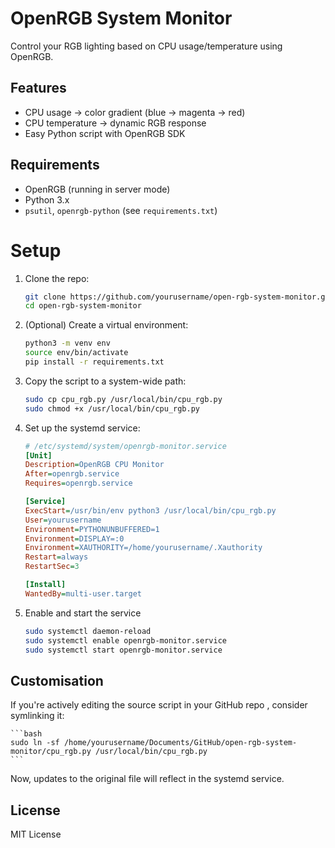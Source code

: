 # OpenRGB System Monitor

Control your RGB lighting based on CPU usage/temperature using OpenRGB.

## Features
- CPU usage → color gradient (blue → magenta → red)
- CPU temperature → dynamic RGB response
- Easy Python script with OpenRGB SDK

## Requirements
- OpenRGB (running in server mode)
- Python 3.x
- `psutil`, `openrgb-python` (see `requirements.txt`)

# Setup

1. Clone the repo:

   ```bash
   git clone https://github.com/yourusername/open-rgb-system-monitor.git
   cd open-rgb-system-monitor
   ```

2. (Optional) Create a virtual environment:

    ```bash
    python3 -m venv env
    source env/bin/activate
    pip install -r requirements.txt
    ```

3. Copy the script to a system-wide path:

    ```bash
    sudo cp cpu_rgb.py /usr/local/bin/cpu_rgb.py
    sudo chmod +x /usr/local/bin/cpu_rgb.py
    ```

4. Set up the systemd service:

    ```ini
    # /etc/systemd/system/openrgb-monitor.service
    [Unit]
    Description=OpenRGB CPU Monitor
    After=openrgb.service
    Requires=openrgb.service

    [Service]
    ExecStart=/usr/bin/env python3 /usr/local/bin/cpu_rgb.py
    User=yourusername
    Environment=PYTHONUNBUFFERED=1
    Environment=DISPLAY=:0
    Environment=XAUTHORITY=/home/yourusername/.Xauthority
    Restart=always
    RestartSec=3

    [Install]
    WantedBy=multi-user.target
    ```

5. Enable and start the service

    ```bash
    sudo systemctl daemon-reload
    sudo systemctl enable openrgb-monitor.service
    sudo systemctl start openrgb-monitor.service
    ```

## Customisation

If you're actively editing the source script in your GitHub repo , consider symlinking it:

    ```bash
    sudo ln -sf /home/yourusername/Documents/GitHub/open-rgb-system-monitor/cpu_rgb.py /usr/local/bin/cpu_rgb.py
    ```
    
Now, updates to the original file will reflect in the systemd service.

## License

MIT License